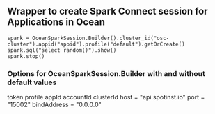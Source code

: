 ## Wrapper to create Spark Connect session for Applications in Ocean

```
spark = OceanSparkSession.Builder().cluster_id("osc-cluster").appid("appid").profile("default").getOrCreate()
spark.sql("select random()").show()
spark.stop()
```

### Options for OceanSparkSession.Builder with and without default values

token
profile
appId
accountId
clusterId
host = "api.spotinst.io"
port = "15002"
bindAddress = "0.0.0.0"